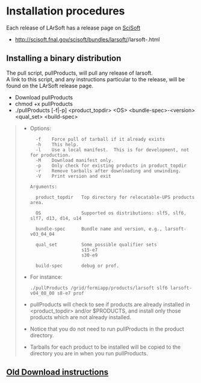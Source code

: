 Installation procedures
====================================================

Each release of LArSoft has a release page on [SciSoft](http://scisoft.fnal.gov/scisoft/bundles/larsoft/)

-   http://scisoft.fnal.gov/scisoft/bundles/larsoft/<version>/larsoft-<version>.html

Installing a binary distribution
----------------------------------------------------------------------

The pull script, pullProducts, will pull any release of larsoft.\
A link to this script, and any instructions particular to the release, will be found on the LArSoft release page.

-   Download pullProducts
-   chmod +x pullProducts
-   ./pullProducts [-f|-p] \<product\_topdir\> \<OS\> \<bundle-spec\>-\<version\> \<qual\_set\> \<build-spec\>

> -   Options:
>
>           -f    Force pull of tarball if it already exists
>           -h    This help.
>           -l    Use a local manifest.  This is for development, not for production.
>           -M    Download manifest only.
>           -p    Only check for existing products in product_topdir
>           -r    Remove tarballs after downloading and unwinding.
>           -V    Print version and exit
>
>         Arguments:
>
>           product_topdir   Top directory for relocatable-UPS products area.
>
>           OS               Supported os distributions: slf5, slf6, slf7, d13, d14, u14
>
>           bundle-spec      Bundle name and version, e.g., larsoft-v03_04_04
>
>           qual_set         Some possible qualifier sets
>                            s15-e7
>                            s30-e9
>
>           build-spec       debug or prof.
>
> -   For instance:
>
>         ./pullProducts /grid/fermiapp/products/larsoft slf6 larsoft-v04_08_00 s8-e7 prof
>
> -   pullProducts will check to see if products are already installed in \<product\_topdir\> and/or \$PRODUCTS, and install only those products which are not already installed.
> -   Notice that you do not need to run pullProducts in the product directory.
> -   Tarballs for each product to be installed will be copied to the directory you are in when you run pullProducts.

[Old Download instructions](_Old_Download_instructions_)
----------------------------------------------------------------------------------------------------------------------
